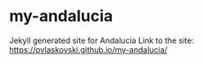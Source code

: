 # my-andalucia
Jekyll generated site for Andalucia
Link to the site: https://pvlaskovski.github.io/my-andalucia/

